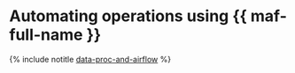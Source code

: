# Automating operations using {{ maf-full-name }}

{% include notitle [data-proc-and-airflow](../../_tutorials/data-proc/data-proc-and-airflow.md) %}
